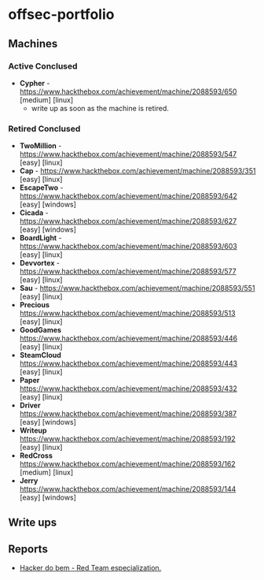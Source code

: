 # offsec-portfolio

## Machines

### Active Conclused
- **Cypher** - https://www.hackthebox.com/achievement/machine/2088593/650 [medium] [linux]
  - write up as soon as the machine is retired.

### Retired Conclused
- **TwoMillion** - https://www.hackthebox.com/achievement/machine/2088593/547 [easy] [linux]
- **Cap** - https://www.hackthebox.com/achievement/machine/2088593/351 [easy] [linux]
- **EscapeTwo** - https://www.hackthebox.com/achievement/machine/2088593/642 [easy] [windows]
- **Cicada** - https://www.hackthebox.com/achievement/machine/2088593/627 [easy] [windows]
- **BoardLight** - https://www.hackthebox.com/achievement/machine/2088593/603 [easy] [linux]
- **Devvortex** - https://www.hackthebox.com/achievement/machine/2088593/577 [easy] [linux]
- **Sau** - https://www.hackthebox.com/achievement/machine/2088593/551 [easy] [linux]
- **Precious** https://www.hackthebox.com/achievement/machine/2088593/513 [easy] [linux]
- **GoodGames** https://www.hackthebox.com/achievement/machine/2088593/446 [easy] [linux]
- **SteamCloud** https://www.hackthebox.com/achievement/machine/2088593/443 [easy] [linux]
- **Paper** https://www.hackthebox.com/achievement/machine/2088593/432 [easy] [linux]
- **Driver** https://www.hackthebox.com/achievement/machine/2088593/387 [easy] [windows]
- **Writeup** https://www.hackthebox.com/achievement/machine/2088593/192 [easy] [linux]
- **RedCross** https://www.hackthebox.com/achievement/machine/2088593/162 [medium] [linux]
- **Jerry** https://www.hackthebox.com/achievement/machine/2088593/144 [easy] [windows]

## Write ups

## Reports
- <a href="https://github.com/Lucasvmarangoni/offsec-portfolio/blob/main/reports/hackers-do-bem-especialization-final-report.pdf">Hacker do bem - Red Team especialization.</a>
